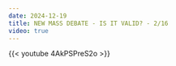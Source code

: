 ```yaml
---
date: 2024-12-19
title: NEW MASS DEBATE - IS IT VALID? - 2/16
video: true
---
```



{{< youtube 4AkPSPreS2o >}}
